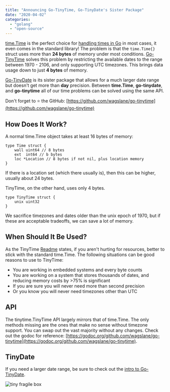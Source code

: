 ```yaml
---
title: "Announcing Go-TinyTime, Go-TinyDate's Sister Package"
date: "2020-04-02"
categories: 
  - "golang"
  - "open-source"
---
```


[time.Time](https://golang.org/pkg/time/#Time) is the perfect choice for [handling times in Go](https://qvault.io/golang/golang-date-time/) in most cases, it even comes in the standard library! The problem is that the `time.Time{}` struct uses more than **24 bytes** of memory under most conditions. [Go-TinyTime](https://github.com/lane-c-wagner/go-tinytime) solves this problem by restricting the available dates to the range between 1970 - 2106, and only supporting UTC timezones. This brings data usage down to just **4 bytes** of memory.

[Go-TinyDate](https://github.com/lane-c-wagner/go-tinydate) is its sister package that allows for a much larger date range but doesn't get more than **day** precision. Between **time.Time**, **go-tinydate**, and **go-tinytime** all of our time problems can be solved using the same API.

Don't forget to ⭐ the GitHub: [https://github.com/wagslane/go-tinytime](https://github.com/wagslane/go-tinytime)

## How Does It Work?

A normal time.Time object takes at least 16 bytes of memory:

```
type Time struct {
	wall uint64 // 8 bytes
	ext  int64 // b bytes
	loc *Location // 8 bytes if not nil, plus location memory
}
```

If there is a location set (which there usually is), then this can be higher, usually about 24 bytes.

TinyTime, on the other hand, uses only 4 bytes.

```
type TinyTime struct {
	unix uint32
}
```

We sacrifice timezones and dates older than the unix epoch of 1970, but if these are acceptable tradeoffs, we can save a lot of memory.

## When Should It Be Used?

As the TinyTime [Readme](https://github.com/lane-c-wagner/go-tinytime/blob/master/README.md) states, if you aren't hurting for resources, better to stick with the standard time.Time. The following situations can be good reasons to use to TinyTime:

- You are working in embedded systems and every byte counts
- You are working on a system that stores thousands of dates, and reducing memory costs by >75% is significant
- If you are sure you will never need more than second precision
- Or you know you will never need timezones other than UTC

## API

The tinytime.TinyTime API largely mirrors that of time.Time. The only methods missing are the ones that make no sense without timezone support. You can swap out the vast majority without any changes. Check out the godoc for reference: [https://godoc.org/github.com/wagslane/go-tinytime](https://godoc.org/github.com/wagslane/go-tinytime).

## TinyDate

If you need a larger date range, be sure to check out the [intro to Go-TinyDate](https://qvault.io/2020/03/23/i-wrote-go-tinydate-the-missing-golang-date-package/).

![tiny fragile box](/img/package-1024x683.jpeg)
